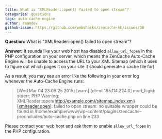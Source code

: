 ```yaml
---
title: What is "XMLReader::open() failed to open stream"?
categories: questions
tags: auto-cache-engine
author: raamdev
github-issue: https://github.com/websharks/zencache-kb/issues/30
---
```


**Question:** What is "XMLReader::open() failed to open stream"?

**Answer:** It sounds like your web host has disabled `allow_url_fopen` in the PHP configuration on your server, which means the ZenCache Auto-Cache Engine will be unable to access the URL to your XML Sitemap (which it uses to figure out which pages it on your site it should generate a cache file for).

As a result, you may see an error like the following in your error log whenever the Auto-Cache Engine runs:

> [Wed Mar 04 23:09:25 2015] [warn] [client 185.114.224.0] mod_fcgid: stderr: PHP Warning: XMLReader::open(http://example.com//sitemap_index.xml) [<a href='xmlreader.open'>xmlreader.open</a>]: failed to open stream: no suitable wrapper could be found in /home/example/www/wp-content/plugins/zencache-pro/includes/auto-cache.php on line 233

Please contact your web host and ask them to enable `allow_url_fopen` in the PHP configuration.
